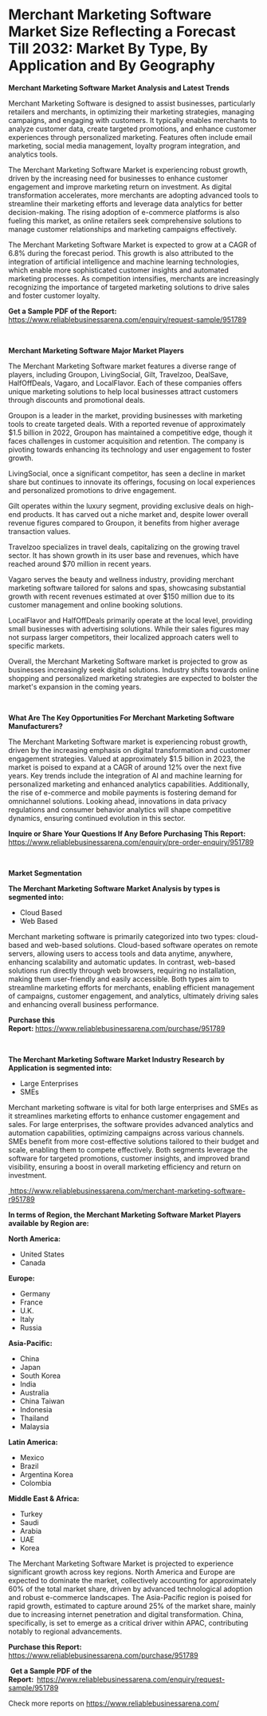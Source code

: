 <p><h1>Merchant Marketing Software Market Size Reflecting a Forecast Till 2032: Market By Type, By Application and By Geography</h1></p><p><strong>Merchant Marketing Software Market Analysis and Latest Trends</strong></p>
<p><p>Merchant Marketing Software is designed to assist businesses, particularly retailers and merchants, in optimizing their marketing strategies, managing campaigns, and engaging with customers. It typically enables merchants to analyze customer data, create targeted promotions, and enhance customer experiences through personalized marketing. Features often include email marketing, social media management, loyalty program integration, and analytics tools.</p><p>The Merchant Marketing Software Market is experiencing robust growth, driven by the increasing need for businesses to enhance customer engagement and improve marketing return on investment. As digital transformation accelerates, more merchants are adopting advanced tools to streamline their marketing efforts and leverage data analytics for better decision-making. The rising adoption of e-commerce platforms is also fueling this market, as online retailers seek comprehensive solutions to manage customer relationships and marketing campaigns effectively.</p><p>The Merchant Marketing Software Market is expected to grow at a CAGR of 6.8% during the forecast period. This growth is also attributed to the integration of artificial intelligence and machine learning technologies, which enable more sophisticated customer insights and automated marketing processes. As competition intensifies, merchants are increasingly recognizing the importance of targeted marketing solutions to drive sales and foster customer loyalty.</p></p>
<p><strong>Get a Sample PDF of the Report:&nbsp;</strong> <a href="https://www.reliablebusinessarena.com/enquiry/request-sample/951789?utm_campaign=2452&utm_medium=2&utm_source=Github&utm_content=ia&utm_term=06032025&utm_id=merchant-marketing-software">https://www.reliablebusinessarena.com/enquiry/request-sample/951789</a></p>
<p>&nbsp;</p>
<p><strong>Merchant Marketing Software Major Market Players</strong></p>
<p><p>The Merchant Marketing Software market features a diverse range of players, including Groupon, LivingSocial, Gilt, Travelzoo, DealSave, HalfOffDeals, Vagaro, and LocalFlavor. Each of these companies offers unique marketing solutions to help local businesses attract customers through discounts and promotional deals.</p><p>Groupon is a leader in the market, providing businesses with marketing tools to create targeted deals. With a reported revenue of approximately $1.5 billion in 2022, Groupon has maintained a competitive edge, though it faces challenges in customer acquisition and retention. The company is pivoting towards enhancing its technology and user engagement to foster growth.</p><p>LivingSocial, once a significant competitor, has seen a decline in market share but continues to innovate its offerings, focusing on local experiences and personalized promotions to drive engagement. </p><p>Gilt operates within the luxury segment, providing exclusive deals on high-end products. It has carved out a niche market and, despite lower overall revenue figures compared to Groupon, it benefits from higher average transaction values.</p><p>Travelzoo specializes in travel deals, capitalizing on the growing travel sector. It has shown growth in its user base and revenues, which have reached around $70 million in recent years.</p><p>Vagaro serves the beauty and wellness industry, providing merchant marketing software tailored for salons and spas, showcasing substantial growth with recent revenues estimated at over $150 million due to its customer management and online booking solutions.</p><p>LocalFlavor and HalfOffDeals primarily operate at the local level, providing small businesses with advertising solutions. While their sales figures may not surpass larger competitors, their localized approach caters well to specific markets.</p><p>Overall, the Merchant Marketing Software market is projected to grow as businesses increasingly seek digital solutions. Industry shifts towards online shopping and personalized marketing strategies are expected to bolster the market's expansion in the coming years.</p></p>
<p>&nbsp;</p>
<p><strong>What Are The Key Opportunities For Merchant Marketing Software Manufacturers?</strong></p>
<p><p>The Merchant Marketing Software market is experiencing robust growth, driven by the increasing emphasis on digital transformation and customer engagement strategies. Valued at approximately $1.5 billion in 2023, the market is poised to expand at a CAGR of around 12% over the next five years. Key trends include the integration of AI and machine learning for personalized marketing and enhanced analytics capabilities. Additionally, the rise of e-commerce and mobile payments is fostering demand for omnichannel solutions. Looking ahead, innovations in data privacy regulations and consumer behavior analytics will shape competitive dynamics, ensuring continued evolution in this sector.</p></p>
<p><strong>Inquire or Share Your Questions If Any Before Purchasing This Report:</strong> <a href="https://www.reliablebusinessarena.com/enquiry/pre-order-enquiry/951789?utm_campaign=2452&utm_medium=2&utm_source=Github&utm_content=ia&utm_term=06032025&utm_id=merchant-marketing-software">https://www.reliablebusinessarena.com/enquiry/pre-order-enquiry/951789</a></p>
<p>&nbsp;</p>
<p><strong>Market Segmentation</strong></p>
<p><strong>The Merchant Marketing Software Market Analysis by types is segmented into:</strong></p>
<p><ul><li>Cloud Based</li><li>Web Based</li></ul></p>
<p><p>Merchant marketing software is primarily categorized into two types: cloud-based and web-based solutions. Cloud-based software operates on remote servers, allowing users to access tools and data anytime, anywhere, enhancing scalability and automatic updates. In contrast, web-based solutions run directly through web browsers, requiring no installation, making them user-friendly and easily accessible. Both types aim to streamline marketing efforts for merchants, enabling efficient management of campaigns, customer engagement, and analytics, ultimately driving sales and enhancing overall business performance.</p></p>
<p><strong>Purchase this Report:&nbsp;</strong><a href="https://www.reliablebusinessarena.com/purchase/951789?utm_campaign=2452&utm_medium=2&utm_source=Github&utm_content=ia&utm_term=06032025&utm_id=merchant-marketing-software">https://www.reliablebusinessarena.com/purchase/951789</a></p>
<p>&nbsp;</p>
<p><strong>The Merchant Marketing Software Market Industry Research by Application is segmented into:</strong></p>
<p><ul><li>Large Enterprises</li><li>SMEs</li></ul></p>
<p><p>Merchant marketing software is vital for both large enterprises and SMEs as it streamlines marketing efforts to enhance customer engagement and sales. For large enterprises, the software provides advanced analytics and automation capabilities, optimizing campaigns across various channels. SMEs benefit from more cost-effective solutions tailored to their budget and scale, enabling them to compete effectively. Both segments leverage the software for targeted promotions, customer insights, and improved brand visibility, ensuring a boost in overall marketing efficiency and return on investment.</p></p>
<p><a href="https://www.reliablebusinessarena.com/merchant-marketing-software-r951789?utm_campaign=2452&utm_medium=2&utm_source=Github&utm_content=ia&utm_term=06032025&utm_id=merchant-marketing-software">&nbsp;https://www.reliablebusinessarena.com/merchant-marketing-software-r951789</a></p>
<p><strong>In terms of Region, the Merchant Marketing Software Market Players available by Region are:</strong></p>
<p>
    <p> <strong> North America: </strong>
        <ul>
            <li>United States</li>
            <li>Canada</li>
        </ul>
        </p> 
    <p> <strong> Europe: </strong>
        <ul>
            <li>Germany</li>
            <li>France</li>
            <li>U.K.</li>
            <li>Italy</li>
            <li>Russia</li>
        </ul>
        </p> 
    <p> <strong> Asia-Pacific: </strong>
        <ul>
            <li>China</li>
            <li>Japan</li>
            <li>South Korea</li>
            <li>India</li>
            <li>Australia</li>
            <li>China Taiwan</li>
            <li>Indonesia</li>
            <li>Thailand</li>
            <li>Malaysia</li>
        </ul>
        </p> 
    <p> <strong> Latin America: </strong>
        <ul>
            <li>Mexico</li>
            <li>Brazil</li>
            <li>Argentina Korea</li>
            <li>Colombia</li>
        </ul>
        </p> 
    <p> <strong> Middle East & Africa: </strong>
        <ul>
            <li>Turkey</li>
            <li>Saudi</li>
            <li>Arabia</li>
            <li>UAE</li>
            <li>Korea</li>
        </ul>
    </p>
    </p>
<p><p>The Merchant Marketing Software Market is projected to experience significant growth across key regions. North America and Europe are expected to dominate the market, collectively accounting for approximately 60% of the total market share, driven by advanced technological adoption and robust e-commerce landscapes. The Asia-Pacific region is poised for rapid growth, estimated to capture around 25% of the market share, mainly due to increasing internet penetration and digital transformation. China, specifically, is set to emerge as a critical driver within APAC, contributing notably to regional advancements.</p></p>
<p><strong>Purchase this Report: </strong><a href="https://www.reliablebusinessarena.com/purchase/951789?utm_campaign=2452&utm_medium=2&utm_source=Github&utm_content=ia&utm_term=06032025&utm_id=merchant-marketing-software">https://www.reliablebusinessarena.com/purchase/951789</a></p>
<p>&nbsp;<strong>Get a Sample PDF of the Report:&nbsp;&nbsp;</strong><a href="https://www.reliablebusinessarena.com/enquiry/request-sample/951789?utm_campaign=2452&utm_medium=2&utm_source=Github&utm_content=ia&utm_term=06032025&utm_id=merchant-marketing-software">https://www.reliablebusinessarena.com/enquiry/request-sample/951789</a></p>
<p><strong></strong></p>
<p>Check more reports on <a href="https://www.reliablebusinessarena.com/?utm_campaign=2452&utm_medium=2&utm_source=Github&utm_content=ia&utm_term=06032025&utm_id=merchant-marketing-software">https://www.reliablebusinessarena.com/</a></p>